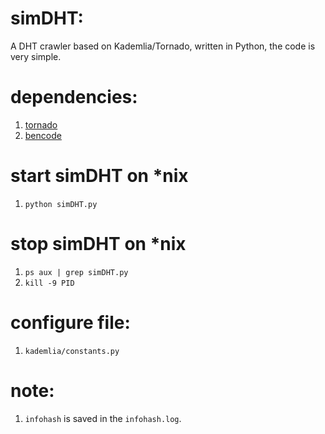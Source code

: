 simDHT:
======
A DHT crawler based on Kademlia/Tornado, written in Python, the code is very simple.

dependencies:
======
1. [tornado](https://pypi.python.org/pypi/tornado/3.2)
2. [bencode](https://pypi.python.org/pypi/bencode/1.0)


start simDHT on *nix
============================
1. `python simDHT.py`


stop simDHT on *nix
===========================
1. `ps aux | grep simDHT.py`
2. `kill -9 PID`


configure file:
===============
1. `kademlia/constants.py`

note:
====
1. `infohash` is saved in the `infohash.log`.
